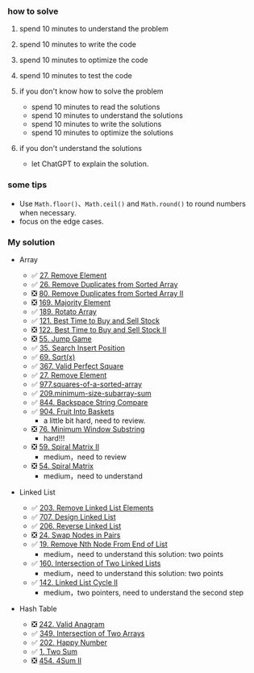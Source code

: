 
### how to solve
1. spend 10 minutes to understand the problem
2. spend 10 minutes to write the code
3. spend 10 minutes to optimize the code
4. spend 10 minutes to test the code

5. if you don't know how to solve the problem
    - spend 10 minutes to read the solutions
    - spend 10 minutes to understand the solutions
    - spend 10 minutes to write the solutions
    - spend 10 minutes to optimize the solutions
6. if you don't understand the solutions
    - let ChatGPT to explain the solution.



### some tips
- Use `Math.floor()`、`Math.ceil()` and `Math.round()` to round numbers when necessary.
- focus on the edge cases.


### My solution
- Array
    - ✅ [27. Remove Element](https://leetcode.com/problems/remove-element/description/?envType=study-plan-v2&envId=top-interview-150)
    - ✅ [26. Remove Duplicates from Sorted Array](https://leetcode.com/problems/remove-duplicates-from-sorted-array/description/?envType=study-plan-v2&envId=top-interview-150)
    - ❎ [80. Remove Duplicates from Sorted Array II](https://leetcode.com/problems/remove-duplicates-from-sorted-array-ii/description/?envType=study-plan-v2&envId=top-interview-150)
    - ❎ [169. Majority Element](https://leetcode.com/problems/majority-element/description/?envType=study-plan-v2&envId=top-interview-150)
    - ✅ [189. Rotato Array](https://leetcode.com/problems/rotate-array/description/?envType=study-plan-v2&envId=top-interview-150)
    - ✅ [121. Best Time to Buy and Sell Stock](https://leetcode.com/problems/best-time-to-buy-and-sell-stock/description/) 
    - ❎ [122. Best Time to Buy and Sell Stock II](https://leetcode.com/problems/best-time-to-buy-and-sell-stock-ii/description/?envType=study-plan-v2&envId=top-interview-150) 
    - ❎ [55. Jump Game](https://leetcode.com/problems/jump-game/?envType=study-plan-v2&envId=top-interview-150) 
    - ✅ [35. Search Insert Position](https://leetcode.com/problems/search-insert-position/description/)
    - ✅ [69. Sqrt(x)](https://leetcode.com/problems/sqrtx/description/)
    - ✅ [367. Valid Perfect Square](https://leetcode.com/problems/valid-perfect-square/description/)
    - ✅ [27. Remove Element](https://leetcode.com/problems/remove-element/description/)
    - ✅ [977.squares-of-a-sorted-array](https://leetcode.com/problems/squares-of-a-sorted-array/description/)
    - ✅ [209.minimum-size-subarray-sum](https://leetcode.com/problems/minimum-size-subarray-sum/description/)
    - ✅ [844. Backspace String Compare](https://leetcode.com/problems/backspace-string-compare/description/)
    - ✅ [904. Fruit Into Baskets](https://leetcode.com/problems/fruit-into-baskets/description/)
        - a little bit hard, need to review.
    - ❎ [76. Minimum Window Substring](https://leetcode.com/problems/minimum-window-substring/description/) 
        - hard!!!
    - ❎ [59. Spiral Matrix II](https://leetcode.com/problems/spiral-matrix-ii/description/)
        - medium，need to review
    - ❎ [54. Spiral Matrix](https://leetcode.com/problems/spiral-matrix/description/)
        - medium，need to understand

- Linked List
    - ✅ [203. Remove Linked List Elements](https://leetcode.com/problems/remove-linked-list-elements/description/)
    - ✅ [707. Design Linked List](https://leetcode.com/problems/design-linked-list/description/)
    - ✅ [206. Reverse Linked List](https://leetcode.com/problems/reverse-linked-list/description/)
    - ❎ [24. Swap Nodes in Pairs](https://leetcode.com/problems/swap-nodes-in-pairs/description/)
    - ✅ [19. Remove Nth Node From End of List](https://leetcode.com/problems/remove-nth-node-from-end-of-list/)
        - medium，need to understand this solution: two points
    - ✅ [160. Intersection of Two Linked Lists](https://leetcode.com/problems/intersection-of-two-linked-lists/)
        - medium，need to understand this solution: two points
    - ✅ [142. Linked List Cycle II](https://leetcode.com/problems/linked-list-cycle-ii/)
        - medium，two pointers, need to understand the second step 

- Hash Table
    - ❎ [242. Valid Anagram](https://leetcode.com/problems/valid-anagram/description/) 
    - ✅ [349. Intersection of Two Arrays](https://leetcode.com/problems/intersection-of-two-arrays/description/) 
    - ✅ [202. Happy Number](https://leetcode.com/problems/happy-number/description/) 
    - ✅ [1. Two Sum](https://leetcode.com/problems/two-sum/description/) 
    - ❎ [454. 4Sum II](https://leetcode.com/problems/4sum-ii/description/) 
